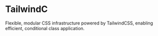 # TailwindC
Flexible, modular CSS infrastructure powered by TailwindCSS, enabling efficient, conditional class application.
